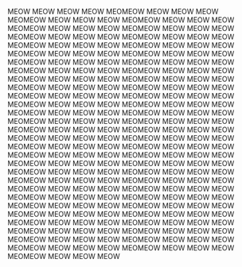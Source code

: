 MEOW MEOW MEOW MEOW MEOMEOW MEOW MEOW MEOW MEOMEOW MEOW MEOW MEOW MEOMEOW MEOW MEOW MEOW MEOMEOW MEOW MEOW MEOW MEOMEOW MEOW MEOW MEOW MEOMEOW MEOW MEOW MEOW MEOMEOW MEOW MEOW MEOW MEOMEOW MEOW MEOW MEOW MEOMEOW MEOW MEOW MEOW MEOMEOW MEOW MEOW MEOW MEOMEOW MEOW MEOW MEOW MEOMEOW MEOW MEOW MEOW MEOMEOW MEOW MEOW MEOW MEOMEOW MEOW MEOW MEOW MEOMEOW MEOW MEOW MEOW MEOMEOW MEOW MEOW MEOW MEOMEOW MEOW MEOW MEOW MEOMEOW MEOW MEOW MEOW MEOMEOW MEOW MEOW MEOW MEOMEOW MEOW MEOW MEOW MEOMEOW MEOW MEOW MEOW MEOMEOW MEOW MEOW MEOW MEOMEOW MEOW MEOW MEOW MEOMEOW MEOW MEOW MEOW MEOMEOW MEOW MEOW MEOW MEOMEOW MEOW MEOW MEOW MEOMEOW MEOW MEOW MEOW MEOMEOW MEOW MEOW MEOW MEOMEOW MEOW MEOW MEOW MEOMEOW MEOW MEOW MEOW MEOMEOW MEOW MEOW MEOW MEOMEOW MEOW MEOW MEOW MEOMEOW MEOW MEOW MEOW MEOMEOW MEOW MEOW MEOW MEOMEOW MEOW MEOW MEOW MEOMEOW MEOW MEOW MEOW MEOMEOW MEOW MEOW MEOW MEOMEOW MEOW MEOW MEOW MEOMEOW MEOW MEOW MEOW MEOMEOW MEOW MEOW MEOW MEOMEOW MEOW MEOW MEOW MEOMEOW MEOW MEOW MEOW MEOMEOW MEOW MEOW MEOW MEOMEOW MEOW MEOW MEOW MEOMEOW MEOW MEOW MEOW MEOMEOW MEOW MEOW MEOW MEOMEOW MEOW MEOW MEOW MEOMEOW MEOW MEOW MEOW MEOMEOW MEOW MEOW MEOW MEOMEOW MEOW MEOW MEOW MEOMEOW MEOW MEOW MEOW MEOMEOW MEOW MEOW MEOW MEOMEOW MEOW MEOW MEOW MEOMEOW MEOW MEOW MEOW MEOMEOW MEOW MEOW MEOW MEOMEOW MEOW MEOW MEOW MEOMEOW MEOW MEOW MEOW MEOMEOW MEOW MEOW MEOW 
